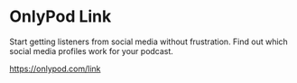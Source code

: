 # OnlyPod Link
Start getting listeners from social media without frustration. Find out which social media profiles work for your podcast.

https://onlypod.com/link
